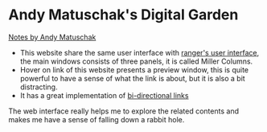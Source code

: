# Andy Matuschak's Digital Garden

[Notes by Andy Matuschak](https://notes.andymatuschak.org/About_these_notes)

- This website share the same user interface with [ranger's user interface](https://github.com/ranger/ranger/wiki/Official-User-Guide#User-interface-), the main windows consists of three panels, it is called Miller Columns.
- Hover on link of this website presents a preview window, this is quite powerful to have a sense of what the link is about, but it is also a bit distracting.
- It has a great implementation of [bi-directional links](bi-directional-links.md)

The web interface really helps me to explore the related contents and makes me have a sense of falling down a rabbit hole.
